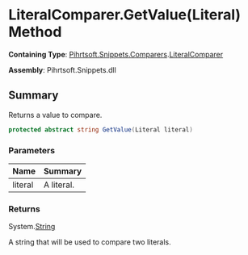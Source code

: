 # LiteralComparer\.GetValue\(Literal\) Method

**Containing Type**: [Pihrtsoft.Snippets.Comparers](../../README.md)\.[LiteralComparer](../README.md)

**Assembly**: Pihrtsoft\.Snippets\.dll

## Summary

Returns a value to compare\.

```csharp
protected abstract string GetValue(Literal literal)
```

### Parameters

| Name | Summary |
| ---- | ------- |
| literal | A literal\. |

### Returns

System\.[String](https://docs.microsoft.com/en-us/dotnet/api/system.string)

A string that will be used to compare two literals\.